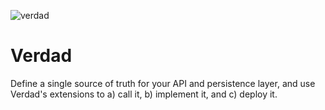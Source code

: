 ![verdad](https://user-images.githubusercontent.com/2965782/178850715-40efafda-c0fd-4adc-a7d5-35d649b02f7f.png)

# Verdad

Define a single source of truth for your API and persistence layer, and use Verdad's extensions to a) call it, b) implement it, and c) deploy it.